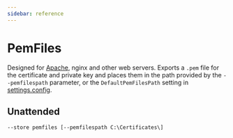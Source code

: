 ```yaml
---
sidebar: reference
---
```


# PemFiles
Designed for [Apache](/win-acme/manual/advanced-use/examples/apache), nginx and other web servers. 
Exports a `.pem` file for the certificate and private key and places them in 
the path provided by the `--pemfilespath` parameter, or the `DefaultPemFilesPath` 
setting in [settings.config](/win-acme/reference/settings). 

## Unattended
`--store pemfiles [--pemfilespath C:\Certificates\]`